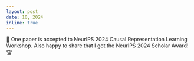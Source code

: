 ```yaml
---
layout: post
date: 10, 2024
inline: true
---
```


🎉 One paper is accepted to NeurIPS 2024 Causal Representation Learning Workshop. Also happy to share that I got the NeurIPS 2024 Scholar Award! 🏆
